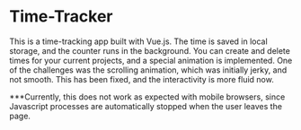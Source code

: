 # Time-Tracker

This is a time-tracking app built with Vue.js. The time is saved in local storage, and the counter runs in the background. You
can create and delete times for your current projects, and a special animation is implemented. One of the challenges was the scrolling animation,
which was initially jerky, and not smooth. This has been fixed, and the interactivity is more fluid now.

***Currently, this does not work as expected with mobile browsers, since Javascript processes are automatically stopped when the user leaves the page.

